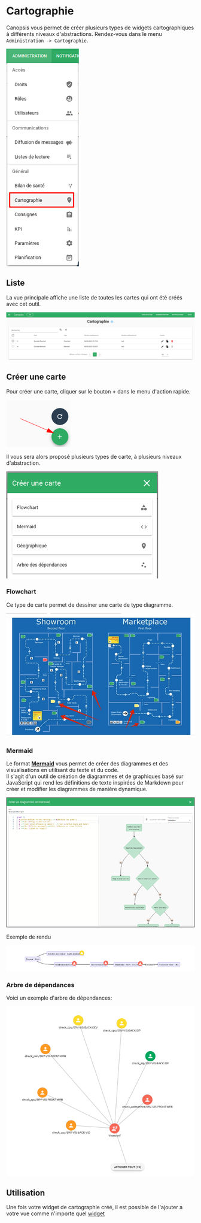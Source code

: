 # Cartographie

Canopsis vous permet de créer plusieurs types de widgets cartographiques à différents niveaux d'abstractions.
Rendez-vous dans le menu `Administration -> Cartographie`.

![Menu administration cartographie](img/cartographie_menu.png)


## Liste

La vue principale affiche une liste de toutes les cartes qui ont été créés avec cet outil.  

![Liste cartographie](img/cartographie_liste.png)

## Créer une carte

Pour créer une carte, cliquer sur le bouton **+** dans le menu d'action rapide.

![Création cartographie](img/cartographie_ajout.png)

Il vous sera alors proposé plusieurs types de carte, à plusieurs niveaux d'abstraction.

![Modale création cartographie](img/cartographie_modale.png)

### Flowchart

Ce type de carte permet de dessiner une carte de type diagramme.

![Exemple rendu flowchart](img/cartographie_flowchart.jpg)


### Mermaid

Le format [**Mermaid**](https://mermaid-js.github.io/mermaid/) vous permet de créer des diagrammes et des visualisations en utilisant du texte et du code.  
Il s'agit d'un outil de création de diagrammes et de graphiques basé sur JavaScript qui rend les définitions de texte inspirées de Markdown pour créer et modifier les diagrammes de manière dynamique.

![Modale création mermaid](img/cartographie_mermaid_editor.png)

Exemple de rendu

![Mermaid](img/cartographie_mermaid.png)

### Arbre de dépendances

Voici un exemple d'arbre de dépendances:

![Arbre de dépendance](img/cartographie_arbre.png)

## Utilisation

Une fois votre widget de cartographie créé, il est possible de l'ajouter a votre vue comme n'importe quel [widget](../../guide-utilisation/interface/index.md)

